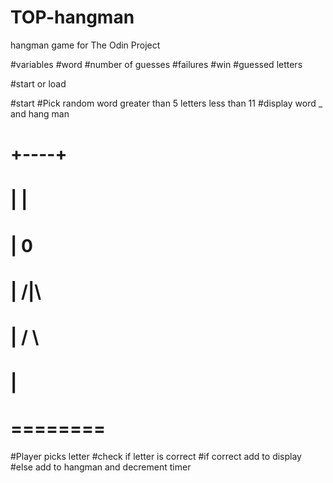 # TOP-hangman
hangman game for The Odin Project

  #variables
    #word
    #number of guesses
    #failures
    #win
    #guessed letters
  
  #start or load

  #start
  #Pick random word greater than 5 letters less than 11
  #display word _ and hang man
  # +----+
  # |    |
  # |    0
  # |   /|\
  # |   / \
  # | 
  # ========

  #Player picks letter
  #check if letter is correct
  #if correct add to display
  #else add to hangman and decrement timer
